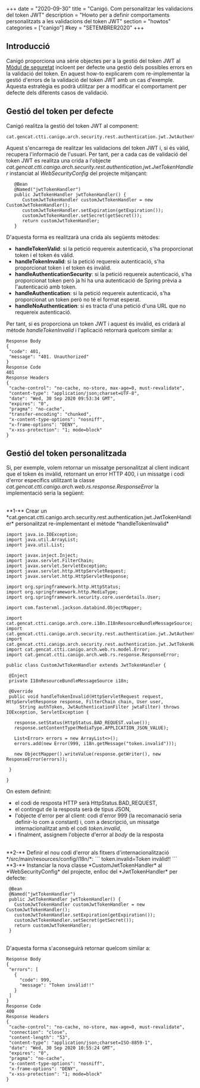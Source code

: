 +++
date        = "2020-09-30"
title       = "Canigó. Com personalitzar les validacions del token JWT"
description = "Howto per a definir comportaments personalitzats a les validacions del token JWT"
section     = "howtos"
categories  = ["canigo"]
#key         = "SETEMBRER2020"
+++

## Introducció

Canigó proporciona una sèrie objectes per a la gestió del token JWT al [Mòdul de seguretat](/canigo-documentacio-versions-3x-core/modul-seguretat/)
incloent per defecte una gestió dels possibles errors en la validació del token. En aquest how-to explicarem com re-implementar la gestió d'errors de la validació del token JWT
amb un cas d'exemple. Aquesta estratègia es podrà utilitzar per a modificar el comportament per defecte dels diferents casos de validació.

## Gestió del token per defecte

Canigó realitza la gestió del token JWT al component:

```
cat.gencat.ctti.canigo.arch.security.rest.authentication.jwt.JwtAuthenticationFilter
```

Aquest s'encarrega de realitzar les validacions del token JWT i, si és vàlid, recupera l'informació de l'usuari. Per tant, per a cada cas de validació del token JWT
es realitza una crida a l'objecte *cat.gencat.ctti.canigo.arch.security.rest.authentication.jwt.JwtTokenHandler* instanciat al *WebSecurityConfig* del projecte mitjançant:

```
   @Bean
   @Named("jwtTokenHandler")
   public JwtTokenHandler jwtTokenHandler() {
      CustomJwtTokenHandler customJwtTokenHandler = new CustomJwtTokenHandler();
      customJwtTokenHandler.setExpiration(getExpiration());
      customJwtTokenHandler.setSecret(getSecret());
      return customJwtTokenHandler;
   }
```

D'aquesta forma es realitzarà una crida als següents mètodes:

- **handleTokenValid**: si la petició requereix autenticació, s'ha proporcionat token i el token és vàlid.
- **handleTokenInvalid**: si la petició requereix autenticació, s'ha proporcionat token i el token és invàlid.
- **handleAuthenticationSecurity**: si la petició requereix autenticació, s'ha proporcionat token però ja hi ha una autenticació de Spring prèvia a l'autenticació amb token.
- **handleAuthentication**: si la petició requereix autenticació, s'ha proporcionat un token però no té el format esperat.
- **handleNoAuthentication**: si es tracta d'una petició d'una URL que no requereix autenticació.

Per tant, si es proporciona un token JWT i aquest és invàlid, es cridarà al mètode *handleTokenInvalid* i l'aplicació retornarà quelcom similar a:

```
Response Body
{
 "code": 401,
 "message": "401. Unauthorized"
}
Response Code
401
Response Headers
{
 "cache-control": "no-cache, no-store, max-age=0, must-revalidate",
 "content-type": "application/json;charset=UTF-8",
 "date": "Wed, 30 Sep 2020 09:53:34 GMT",
 "expires": "0",
 "pragma": "no-cache",
 "transfer-encoding": "chunked",
 "x-content-type-options": "nosniff",
 "x-frame-options": "DENY",
 "x-xss-protection": "1; mode=block"
}
```

## Gestió del token personalitzada

Si, per exemple, volem retornar un missatge personalitzat al client indicant que el token és invàlid, retornant un error HTTP 400, i un missatge i codi d'error
específics utilitzant la classe *cat.gencat.ctti.canigo.arch.web.rs.response.ResponseError* la implementació seria la següent:
<br/>

<br/>
**1-** Crear un *cat.gencat.ctti.canigo.arch.security.rest.authentication.jwt.JwtTokenHandler* personalitzat re-implementant el mètode *handleTokenInvalid*

```
import java.io.IOException;
import java.util.ArrayList;
import java.util.List;

import javax.inject.Inject;
import javax.servlet.FilterChain;
import javax.servlet.ServletException;
import javax.servlet.http.HttpServletRequest;
import javax.servlet.http.HttpServletResponse;

import org.springframework.http.HttpStatus;
import org.springframework.http.MediaType;
import org.springframework.security.core.userdetails.User;

import com.fasterxml.jackson.databind.ObjectMapper;

import cat.gencat.ctti.canigo.arch.core.i18n.I18nResourceBundleMessageSource;
import cat.gencat.ctti.canigo.arch.security.rest.authentication.jwt.JwtAuthenticationFilter;
import cat.gencat.ctti.canigo.arch.security.rest.authentication.jwt.JwtTokenHandler;
import cat.gencat.ctti.canigo.arch.web.rs.model.Error;
import cat.gencat.ctti.canigo.arch.web.rs.response.ResponseError;

public class CustomJwtTokenHandler extends JwtTokenHandler {

 @Inject
 private I18nResourceBundleMessageSource i18n;

 @Override
 public void handleTokenInvalid(HttpServletRequest request, HttpServletResponse response, FilterChain chain, User user,
     String authToken, JwtAuthenticationFilter jwtaFilter) throws IOException, ServletException {

   response.setStatus(HttpStatus.BAD_REQUEST.value());
   response.setContentType(MediaType.APPLICATION_JSON_VALUE);

   List<Error> errors = new ArrayList<>();
   errors.add(new Error(999, i18n.getMessage("token.invalid")));

   new ObjectMapper().writeValue(response.getWriter(), new ResponseError(errors));

 }

}
```

On estem definint:

- el codi de resposta HTTP serà HttpStatus.BAD_REQUEST,
- el contingut de la resposta serà de tipus JSON,
- l'objecte d'error per al client: codi d'error 999 (la recomanació seria definir-lo com a constant) i, com a descripció, un missatge internacionalitzat amb el codi *token.invalid*,
- i finalment, assignem l'objecte d'error al _body_ de la resposta

<br/>
**2-** Definir el nou codi d'error als fitxers d'internacionalització */src/main/resources/config/i18n/*:
```
token.invalid=Token invàlid!!
```

<br/>
**3-** Instanciar la nova classe *CustomJwtTokenHandler* al *WebSecurityConfig* del projecte, enlloc del *JwtTokenHandler* per defecte:

```
 @Bean
 @Named("jwtTokenHandler")
 public JwtTokenHandler jwtTokenHandler() {
   CustomJwtTokenHandler customJwtTokenHandler = new CustomJwtTokenHandler();
   customJwtTokenHandler.setExpiration(getExpiration());
   customJwtTokenHandler.setSecret(getSecret());
   return customJwtTokenHandler;
 }
```

<br/>
D'aquesta forma s'aconseguirà retornar quelcom similar a:

```
Response Body
{
 "errors": [
   {
     "code": 999,
     "message": "Token invàlid!!"
   }
 ]
}
Response Code
400
Response Headers
{
 "cache-control": "no-cache, no-store, max-age=0, must-revalidate",
 "connection": "close",
 "content-length": "53",
 "content-type": "application/json;charset=ISO-8859-1",
 "date": "Wed, 30 Sep 2020 10:55:24 GMT",
 "expires": "0",
 "pragma": "no-cache",
 "x-content-type-options": "nosniff",
 "x-frame-options": "DENY",
 "x-xss-protection": "1; mode=block"
}
```
